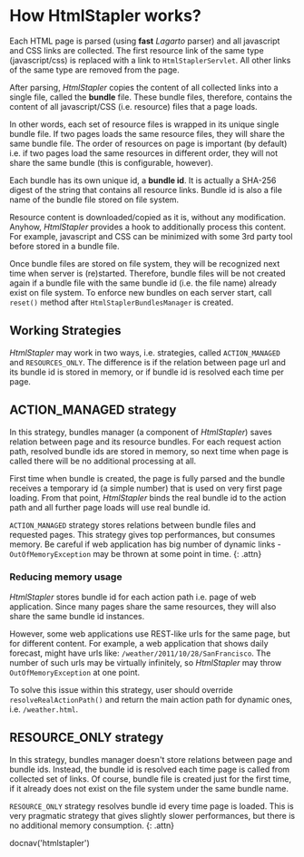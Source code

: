 # How HtmlStapler works?

Each HTML page is parsed (using **fast** *Lagarto* parser) and all
javascript and CSS links are collected. The first resource link of the
same type (javascript/css) is replaced with a link to
`HtmlStaplerServlet`. All other links of the same type are removed from
the page.

After parsing, *HtmlStapler* copies the content of all collected links
into a single file, called the **bundle** file. These bundle files,
therefore, contains the content of all javascript/CSS (i.e. resource)
files that a page loads.

In other words, each set of resource files is wrapped in its unique
single bundle file. If two pages loads the same resource files, they
will share the same bundle file. The order of resources on page is
important (by default) i.e. if two pages load the same resources in
different order, they will not share the same bundle (this is
configurable, however).

Each bundle has its own unique id, a **bundle id**. It is actually a
SHA-256 digest of the string that contains all resource links. Bundle id
is also a file name of the bundle file stored on file system.

Resource content is downloaded/copied as it is, without any
modification. Anyhow, *HtmlStapler* provides a hook to additionally
process this content. For example, javascript and CSS can be minimized
with some 3rd party tool before stored in a bundle file.

Once bundle files are stored on file system, they will be recognized
next time when server is (re)started. Therefore, bundle files will be
not created again if a bundle file with the same bundle id (i.e. the
file name) already exist on file system. To enforce new bundles on each
server start, call `reset()` method after `HtmlStaplerBundlesManager` is
created.

## Working Strategies

*HtmlStapler* may work in two ways, i.e. strategies, called
`ACTION_MANAGED` and `RESOURCES_ONLY`. The difference is if the relation
between page url and its bundle id is stored in memory, or if bundle id
is resolved each time per page.

## ACTION\_MANAGED strategy

In this strategy, bundles manager (a component of *HtmlStapler*) saves
relation between page and its resource bundles. For each request action
path, resolved bundle ids are stored in memory, so next time when page
is called there will be no additional processing at all.

First time when bundle is created, the page is fully parsed and the
bundle receives a temporary id (a simple number) that is used on very
first page loading. From that point, *HtmlStapler* binds the real bundle
id to the action path and all further page loads will use real bundle
id.

`ACTION_MANAGED` strategy stores relations between bundle files and
requested pages. This strategy gives top performances, but consumes
memory. Be careful if web application has big number of dynamic links -
`OutOfMemoryException` may be thrown at some point in time.
{: .attn}

### Reducing memory usage

*HtmlStapler* stores bundle id for each action path i.e. page of web
application. Since many pages share the same resources, they will also
share the same bundle id instances.

However, some web applications use REST-like urls for the same page, but
for different content. For example, a web application that shows daily
forecast, might have urls like: `/weather/2011/10/28/SanFrancisco`. The
number of such urls may be virtually infinitely, so *HtmlStapler* may
throw `OutOfMemoryException` at one point.

To solve this issue within this strategy, user should override
`resolveRealActionPath()` and return the main action path for dynamic
ones, i.e. `/weather.html`.

## RESOURCE\_ONLY strategy

In this strategy, bundles manager doesn't store relations between page
and bundle ids. Instead, the bundle id is resolved each time page is
called from collected set of links. Of course, bundle file is created
just for the first time, if it already does not exist on the file system
under the same bundle name.

`RESOURCE_ONLY` strategy resolves bundle id every time page is loaded.
This is very pragmatic strategy that gives slightly slower performances,
but there is no additional memory consumption.
{: .attn}

<js>docnav('htmlstapler')</js>